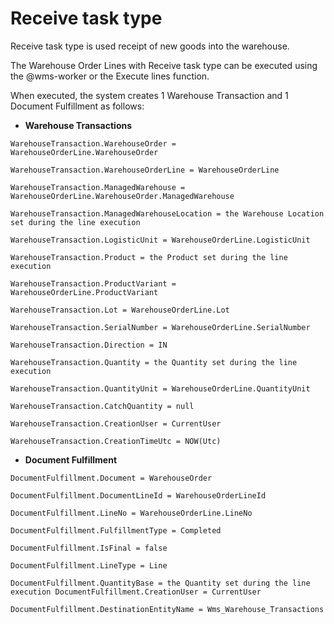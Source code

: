 # Receive task type

Receive task type is used receipt of new goods into the warehouse. 

The Warehouse Order Lines with Receive task type can be executed using the @wms-worker or the Execute lines function.

When executed, the system creates 1 Warehouse Transaction and 1 Document Fulfillment as follows:

* **Warehouse Transactions**

`````````
WarehouseTransaction.WarehouseOrder = WarehouseOrderLine.WarehouseOrder
 
WarehouseTransaction.WarehouseOrderLine = WarehouseOrderLine
 
WarehouseTransaction.ManagedWarehouse = WarehouseOrderLine.WarehouseOrder.ManagedWarehouse
 
WarehouseTransaction.ManagedWarehouseLocation = the Warehouse Location set during the line execution
 
WarehouseTransaction.LogisticUnit = WarehouseOrderLine.LogisticUnit
 
WarehouseTransaction.Product = the Product set during the line execution
 
WarehouseTransaction.ProductVariant = WarehouseOrderLine.ProductVariant
 
WarehouseTransaction.Lot = WarehouseOrderLine.Lot
 
WarehouseTransaction.SerialNumber = WarehouseOrderLine.SerialNumber
 
WarehouseTransaction.Direction = IN
 
WarehouseTransaction.Quantity = the Quantity set during the line execution
 
WarehouseTransaction.QuantityUnit = WarehouseOrderLine.QuantityUnit
 
WarehouseTransaction.CatchQuantity = null
 
WarehouseTransaction.CreationUser = CurrentUser
 
WarehouseTransaction.CreationTimeUtc = NOW(Utc)
`````````
 
 
* **Document Fulfillment**
 
`````````
DocumentFulfillment.Document = WarehouseOrder
 
DocumentFulfillment.DocumentLineId = WarehouseOrderLineId
 
DocumentFulfillment.LineNo = WarehouseOrderLine.LineNo
 
DocumentFulfillment.FulfillmentType = Completed
 
DocumentFulfillment.IsFinal = false
 
DocumentFulfillment.LineType = Line
 
DocumentFulfillment.QuantityBase = the Quantity set during the line execution DocumentFulfillment.CreationUser = CurrentUser

DocumentFulfillment.DestinationEntityName = Wms_Warehouse_Transactions
`````````
